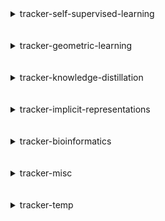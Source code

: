 
<details>
<summary>tracker-self-supervised-learning</summary>
<br>

| Repository Name                                                                         |
|:----------------------------------------------------------------------------------------|
| [dino](https://github.com/SauravMaheshkar/dino)                                         |
| [Self-Supervised-Learning](https://github.com/SauravMaheshkar/Self-Supervised-Learning) |
| [SSL-Graphs](https://github.com/SauravMaheshkar/SSL-Graphs)                             |

</details>
<br>
<br>

<details>
<summary>tracker-geometric-learning</summary>
<br>

| Repository Name                                                                         |
|:----------------------------------------------------------------------------------------|
| [cwn](https://github.com/SauravMaheshkar/cwn)                                           |
| [egnn](https://github.com/SauravMaheshkar/egnn)                                         |
| [gnn-lspe](https://github.com/SauravMaheshkar/gnn-lspe)                                 |
| [GraphMLP-Flax](https://github.com/SauravMaheshkar/GraphMLP-Flax)                       |
| [NBFNet](https://github.com/SauravMaheshkar/NBFNet)                                     |
| [Node-Classification](https://github.com/SauravMaheshkar/Node-Classification)           |
| [Representative-Selection](https://github.com/SauravMaheshkar/Representative-Selection) |
| [SSL-Graphs](https://github.com/SauravMaheshkar/SSL-Graphs)                             |

</details>
<br>
<br>

<details>
<summary>tracker-knowledge-distillation</summary>
<br>

| Repository Name                                                                     |
|:------------------------------------------------------------------------------------|
| [FNet-Flax](https://github.com/SauravMaheshkar/FNet-Flax)                           |
| [gMLP](https://github.com/SauravMaheshkar/gMLP)                                     |
| [Knowledge-Distillation](https://github.com/SauravMaheshkar/Knowledge-Distillation) |
| [MLP-Mixer](https://github.com/SauravMaheshkar/MLP-Mixer)                           |

</details>
<br>
<br>

<details>
<summary>tracker-implicit-representations</summary>
<br>

| Repository Name                                 |
|:------------------------------------------------|
| [NeRF](https://github.com/SauravMaheshkar/NeRF) |

</details>
<br>
<br>

<details>
<summary>tracker-bioinformatics</summary>
<br>

| Repository Name                                                                         |
|:----------------------------------------------------------------------------------------|
| [FNet-Flax](https://github.com/SauravMaheshkar/FNet-Flax)                               |
| [gMLP](https://github.com/SauravMaheshkar/gMLP)                                         |
| [MLP-Mixer](https://github.com/SauravMaheshkar/MLP-Mixer)                               |
| [Radiology-Classification](https://github.com/SauravMaheshkar/Radiology-Classification) |

</details>
<br>
<br>

<details>
<summary>tracker-misc</summary>
<br>

| Repository Name                                                                                                                         |
|:----------------------------------------------------------------------------------------------------------------------------------------|
| [Art-Integration](https://github.com/SauravMaheshkar/Art-Integration)                                                                   |
| [Auto-Completion-using-N-Gram-Models](https://github.com/SauravMaheshkar/Auto-Completion-using-N-Gram-Models)                           |
| [binary-exploitation-template](https://github.com/SauravMaheshkar/binary-exploitation-template)                                         |
| [Compressed-DNNs-Forget](https://github.com/SauravMaheshkar/Compressed-DNNs-Forget)                                                     |
| [CoxPH-Model-for-Primary-Biliary-Cirrhosis](https://github.com/SauravMaheshkar/CoxPH-Model-for-Primary-Biliary-Cirrhosis)               |
| [Cross-Matching-Methods-for-Astronomical-Catalogs](https://github.com/SauravMaheshkar/Cross-Matching-Methods-for-Astronomical-Catalogs) |
| [dotfiles](https://github.com/SauravMaheshkar/dotfiles)                                                                                 |
| [flax-package-template](https://github.com/SauravMaheshkar/flax-package-template)                                                       |
| [Hot-Dog-Not-Hot-Dog](https://github.com/SauravMaheshkar/Hot-Dog-Not-Hot-Dog)                                                           |
| [kaggle](https://github.com/SauravMaheshkar/kaggle)                                                                                     |
| [Lane-Detection-PyTorch](https://github.com/SauravMaheshkar/Lane-Detection-PyTorch)                                                     |
| [meta-pretraining](https://github.com/SauravMaheshkar/meta-pretraining)                                                                 |
| [Personal-Notes](https://github.com/SauravMaheshkar/Personal-Notes)                                                                     |
| [python-template](https://github.com/SauravMaheshkar/python-template)                                                                   |
| [RayTracing](https://github.com/SauravMaheshkar/RayTracing)                                                                             |
| [repos-tracker](https://github.com/SauravMaheshkar/repos-tracker)                                                                       |
| [rtdl](https://github.com/SauravMaheshkar/rtdl)                                                                                         |
| [SauravMaheshkar](https://github.com/SauravMaheshkar/SauravMaheshkar)                                                                   |
| [sauravmaheshkar.github.io](https://github.com/SauravMaheshkar/sauravmaheshkar.github.io)                                               |
| [X-Ray-Image-Classification](https://github.com/SauravMaheshkar/X-Ray-Image-Classification)                                             |

</details>
<br>
<br>

<details>
<summary>tracker-temp</summary>
<br>

| Repository Name                                                           |
|:--------------------------------------------------------------------------|
| [flax](https://github.com/SauravMaheshkar/flax)                           |
| [geoopt](https://github.com/SauravMaheshkar/geoopt)                       |
| [ivy](https://github.com/SauravMaheshkar/ivy)                             |
| [jaxopt](https://github.com/SauravMaheshkar/jaxopt)                       |
| [kfac-jax](https://github.com/SauravMaheshkar/kfac-jax)                   |
| [nerfacc](https://github.com/SauravMaheshkar/nerfacc)                     |
| [nerfstudio](https://github.com/SauravMaheshkar/nerfstudio)               |
| [pytorch_geometric](https://github.com/SauravMaheshkar/pytorch_geometric) |
| [t5x](https://github.com/SauravMaheshkar/t5x)                             |
| [trax](https://github.com/SauravMaheshkar/trax)                           |
| [visu3d](https://github.com/SauravMaheshkar/visu3d)                       |

</details>
<br>
<br>
